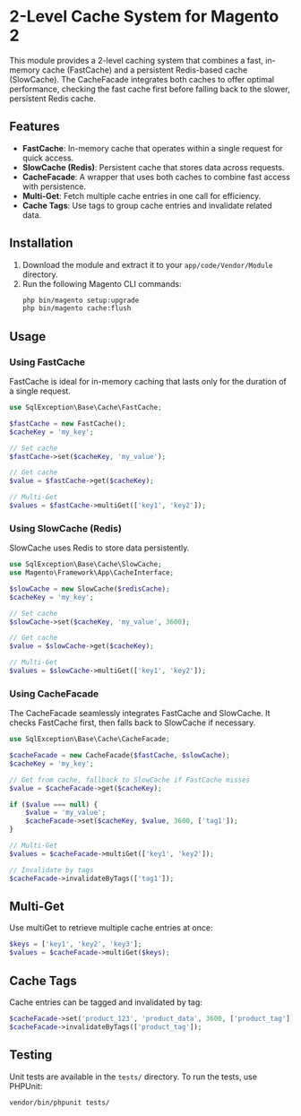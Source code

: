 
# 2-Level Cache System for Magento 2

This module provides a 2-level caching system that combines a fast, in-memory cache (FastCache) and a persistent Redis-based cache (SlowCache). The CacheFacade integrates both caches to offer optimal performance, checking the fast cache first before falling back to the slower, persistent Redis cache.

## Features

- **FastCache**: In-memory cache that operates within a single request for quick access.
- **SlowCache (Redis)**: Persistent cache that stores data across requests.
- **CacheFacade**: A wrapper that uses both caches to combine fast access with persistence.
- **Multi-Get**: Fetch multiple cache entries in one call for efficiency.
- **Cache Tags**: Use tags to group cache entries and invalidate related data.

## Installation

1. Download the module and extract it to your `app/code/Vendor/Module` directory.
2. Run the following Magento CLI commands:
   ```bash
   php bin/magento setup:upgrade
   php bin/magento cache:flush
   ```

## Usage

### Using FastCache

FastCache is ideal for in-memory caching that lasts only for the duration of a single request.

```php
use SqlException\Base\Cache\FastCache;

$fastCache = new FastCache();
$cacheKey = 'my_key';

// Set cache
$fastCache->set($cacheKey, 'my_value');

// Get cache
$value = $fastCache->get($cacheKey);

// Multi-Get
$values = $fastCache->multiGet(['key1', 'key2']);
```

### Using SlowCache (Redis)

SlowCache uses Redis to store data persistently.

```php
use SqlException\Base\Cache\SlowCache;
use Magento\Framework\App\CacheInterface;

$slowCache = new SlowCache($redisCache);
$cacheKey = 'my_key';

// Set cache
$slowCache->set($cacheKey, 'my_value', 3600);

// Get cache
$value = $slowCache->get($cacheKey);

// Multi-Get
$values = $slowCache->multiGet(['key1', 'key2']);
```

### Using CacheFacade

The CacheFacade seamlessly integrates FastCache and SlowCache. It checks FastCache first, then falls back to SlowCache if necessary.

```php
use SqlException\Base\Cache\CacheFacade;

$cacheFacade = new CacheFacade($fastCache, $slowCache);
$cacheKey = 'my_key';

// Get from cache, fallback to SlowCache if FastCache misses
$value = $cacheFacade->get($cacheKey);

if ($value === null) {
    $value = 'my_value';
    $cacheFacade->set($cacheKey, $value, 3600, ['tag1']);
}

// Multi-Get
$values = $cacheFacade->multiGet(['key1', 'key2']);

// Invalidate by tags
$cacheFacade->invalidateByTags(['tag1']);
```

## Multi-Get

Use multiGet to retrieve multiple cache entries at once:

```php
$keys = ['key1', 'key2', 'key3'];
$values = $cacheFacade->multiGet($keys);
```

## Cache Tags

Cache entries can be tagged and invalidated by tag:

```php
$cacheFacade->set('product_123', 'product_data', 3600, ['product_tag']);
$cacheFacade->invalidateByTags(['product_tag']);
```

## Testing

Unit tests are available in the `tests/` directory. To run the tests, use PHPUnit:

```bash
vendor/bin/phpunit tests/
```
